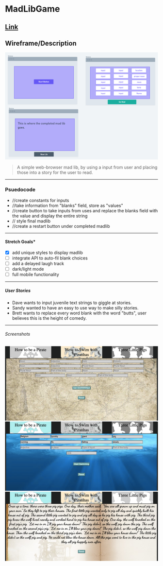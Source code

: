 # MadLibGame
[Link]("project1-lampleyLibe.surge.sh")
---
## Wireframe/Description
![Image](madwireframe.png)
> A simple web-browser mad lib, by using a input from user and placing those into a story for the user to read. 
---
### Psuedocode
- //create constants for inputs
- //take information from "blanks" field, store as "values"
- //create button to take inputs from uses and replace the blanks field with the value and display the entire string
- // style final madlib
- //create a restart button under completed madlib
---
#### Stretch Goals*
- [x] add unique styles to display madlib
- [ ] integrate API to auto-fil blank choices
- [ ] add a delayed laugh track
- [ ] dark/light mode
- [ ] full mobile functionality
---
##### User Stories
- Dave wants to input juvenile text strings to giggle at stories.
- Sandy wanted to have an easy to use way to make silly stories.
- Brett wants to replace every word blank with the word "butts", user believes this is the height of comedy.
---
###### Screenshots
![Image](Images/sShot1.png)
![Image](Images/sShot2.png)
![Image](Images/sShot3.png)